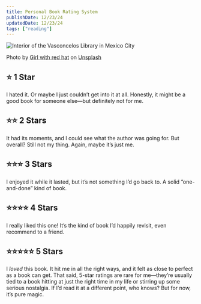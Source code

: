 ```yaml
---
title: Personal Book Rating System
publishDate: 12/23/24
updatedDate: 12/23/24
tags: ["reading"]
---
```


![Interior of the Vasconcelos Library in Mexico City
](../../../public/notes/book-rating-system/biblioteca.jpg)


<div class="text-center text-sm">Photo by <a href="https://unsplash.com/@girlwithredhat?utm_content=creditCopyText&utm_medium=referral&utm_source=unsplash" target="_blank" class="text-underline">Girl with red hat</a> on <a href="https://unsplash.com/photos/white-and-green-concrete-building-OG9NZVNCnFo?utm_content=creditCopyText&utm_medium=referral&utm_source=unsplash" target="_blank" class="text-center">Unsplash</a></div>


## ⭐ 1 Star
I hated it. Or maybe I just couldn’t get into it at all. Honestly, it might be a good book for someone else—but definitely not for me.
## ⭐⭐ 2 Stars
It had its moments, and I could see what the author was going for. But overall? Still not my thing. Again, maybe it’s just me.
## ⭐⭐⭐ 3 Stars
I enjoyed it while it lasted, but it’s not something I’d go back to. A solid “one-and-done” kind of book.
## ⭐⭐⭐⭐ 4 Stars
I really liked this one! It’s the kind of book I’d happily revisit, even recommend to a friend.
## ⭐⭐⭐⭐⭐ 5 Stars
I _loved_ this book. It hit me in all the right ways, and it felt as close to perfect as a book can get. That said, 5-star ratings are rare for me—they’re usually tied to a book hitting at just the right time in my life or stirring up some serious nostalgia. If I’d read it at a different point, who knows? But for now, it’s pure magic.
